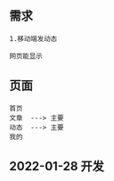 
## 需求
```
1.移动端发动态

网页能显示
```

## 页面
```
首页
文章  ---> 主要
动态  ---> 主要
我的
```

## 2022-01-28 开发
```
```